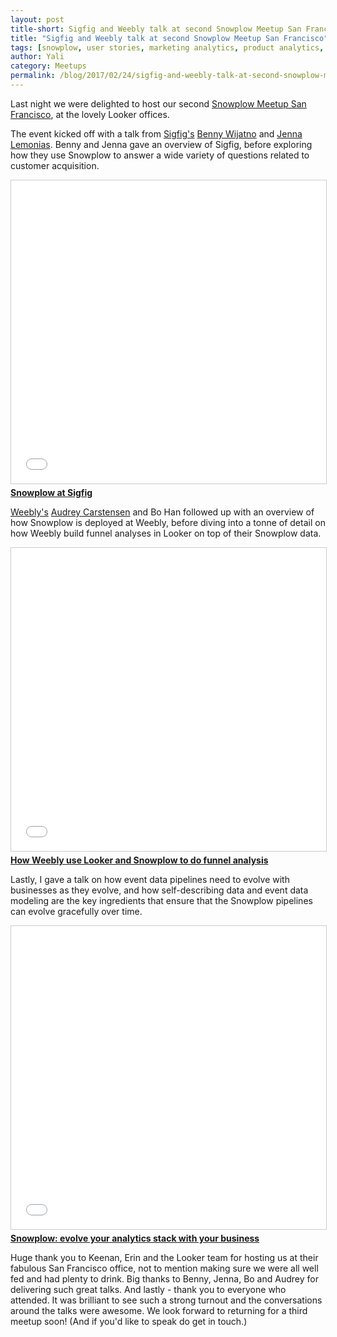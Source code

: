 ```yaml
---
layout: post
title-short: Sigfig and Weebly talk at second Snowplow Meetup San Francisco
title: "Sigfig and Weebly talk at second Snowplow Meetup San Francisco"
tags: [snowplow, user stories, marketing analytics, product analytics, funnels, evolving data pipelines]
author: Yali
category: Meetups
permalink: /blog/2017/02/24/sigfig-and-weebly-talk-at-second-snowplow-meetup-san-francisco
---
```


Last night we were delighted to host our second [Snowplow Meetup San Francisco][sf-meetup], at the lovely Looker offices.

The event kicked off with a talk from [Sigfig's][sigfig] [Benny Wijatno][benny] and [Jenna Lemonias][jenna]. Benny and Jenna gave an overview of Sigfig, before exploring how they use Snowplow to answer a wide variety of questions related to customer acquisition.

<div class="iframe-container">
    <iframe src="//www.slideshare.net/slideshow/embed_code/key/eMBm00coFumC1C" width="595" height="485" frameborder="0" marginwidth="0" marginheight="0" scrolling="no" style="border:1px solid #CCC; border-width:1px; margin-bottom:5px; max-width: 100%;" allowfullscreen>     </iframe>
</div> <div style="margin-bottom:5px"> <strong> <a href="//www.slideshare.net/yalisassoon/snowplow-at-sigfig" title="Snowplow at Sigfig" target="_blank">Snowplow at Sigfig</a> </strong> </div>

<!--more-->

[Weebly's][weebly] [Audrey Carstensen][audrey] and Bo Han followed up with an overview of how Snowplow is deployed at Weebly, before diving into a tonne of detail on how Weebly build funnel analyses in Looker on top of their Snowplow data.

<div class="iframe-container">
    <iframe src="//www.slideshare.net/slideshow/embed_code/key/cLNqTUq29WAG2" width="595" height="485" frameborder="0" marginwidth="0" marginheight="0" scrolling="no" style="border:1px solid #CCC; border-width:1px; margin-bottom:5px; max-width: 100%;" allowfullscreen>     </iframe>
</div> <div style="margin-bottom:5px"> <strong> <a href="//www.slideshare.net/yalisassoon/how-weebly-use-looker-and-snowplow-to-do-funnel-analysis" title="How Weebly use Looker and Snowplow to do funnel analysis" target="_blank">How Weebly use Looker and Snowplow to do funnel analysis</a> </strong></div>

Lastly, I gave a talk on how event data pipelines need to evolve with businesses as they evolve, and how self-describing data and event data modeling are the key ingredients that ensure that the Snowplow pipelines can evolve gracefully over time.

<div class="iframe-container">
    <iframe src="//www.slideshare.net/slideshow/embed_code/key/h7SzKmhVgsVBa5" width="595" height="485" frameborder="0" marginwidth="0" marginheight="0" scrolling="no" style="border:1px solid #CCC; border-width:1px; margin-bottom:5px; max-width: 100%;" allowfullscreen>     </iframe>
</div> <div style="margin-bottom:5px"> <strong> <a href="//www.slideshare.net/yalisassoon/snowplow-evolve-your-analytics-stack-with-your-business-72525490" title="Snowplow: evolve your analytics stack with your business" target="_blank">Snowplow: evolve your analytics stack with your business</a> </strong> </div>

Huge thank you to Keenan, Erin and the Looker team for hosting us at their fabulous San Francisco office, not to mention making sure we were all well fed and had plenty to drink. Big thanks to Benny, Jenna, Bo and Audrey for delivering such great talks. And lastly - thank you to everyone who attended. It was brilliant to see such a strong turnout and the conversations around the talks were awesome. We look forward to returning for a third meetup soon! (And if you'd like to speak do get in touch.)



[sf-meetup]: https://www.meetup.com/Snowplow-Analytics-San-Francisco/
[sigfig]: https://www.sigfig.com/site/#/home
[benny]: https://www.linkedin.com/in/bennywijatno/
[jenna]: https://www.linkedin.com/in/jenna-lemonias-78932865/
[weebly]: https://www.weebly.com/

[audrey]: https://www.linkedin.com/in/audreycarstensen/

